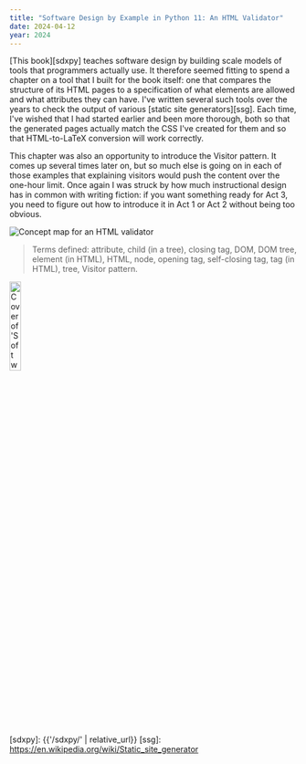 ```yaml
---
title: "Software Design by Example in Python 11: An HTML Validator"
date: 2024-04-12
year: 2024
---
```


[This book][sdxpy] teaches software design by building scale models of tools that programmers actually use.
It therefore seemed fitting to spend a chapter on a tool that I built for the book itself:
one that compares the structure of its HTML pages
to a specification of what elements are allowed and what attributes they can have.
I've written several such tools over the years
to check the output of various [static site generators][ssg].
Each time,
I've wished that I had started earlier and been more thorough,
both so that the generated pages actually match the CSS I've created for them
and so that HTML-to-LaTeX conversion will work correctly.

This chapter was also an opportunity to introduce the Visitor pattern.
It comes up several times later on,
but so much else is going on in each of those examples
that explaining visitors would push the content over the one-hour limit.
Once again I was struck by how much instructional design has in common with writing fiction:
if you want something ready for Act 3,
you need to figure out how to introduce it in Act 1 or Act 2
without being too obvious.

<img class="centered" src="{{'/sdxpy/check/concept_map.svg' | relative_url}}" alt="Concept map for an HTML validator"/>

>  Terms defined: attribute, child (in a tree), closing tag, DOM, DOM tree, element (in HTML), HTML, node, opening tag, self-closing tag, tag (in HTML), tree, Visitor pattern.

<img src="{{'/sdxpy/sdxpy-cover.png' | relative_url}}" alt="Cover of 'Software Design by Example'" width="20%" class="centered">

[sdxpy]: {{'/sdxpy/' | relative_url}}
[ssg]: https://en.wikipedia.org/wiki/Static_site_generator
